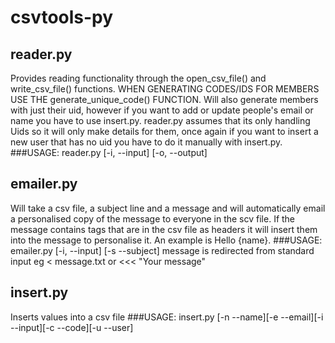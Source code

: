 csvtools-py
===========


reader.py
---------
Provides reading functionality through the open_csv_file() and write_csv_file() functions. WHEN GENERATING CODES/IDS FOR MEMBERS USE THE generate_unique_code() FUNCTION.
Will also generate members with just their uid, however if you want to add or update people's email or name you have to use insert.py. reader.py assumes that its only handling Uids so it will only make details for them, once again if you want to insert a new user that has no uid you have to do it manually with insert.py.
###USAGE:
reader.py [-i, --input] [-o, --output]

emailer.py
----------
Will take a csv file, a subject line and a message and will automatically email a personalised copy of the message to everyone in the scv file.
If the message contains tags that are in the csv file as headers it will insert them into the message to personalise it. An example
is Hello {name}.
###USAGE:
emailer.py [-i, --input] [-s --subject] message is redirected from standard input eg < message.txt or <<< "Your message"

insert.py
---------
Inserts values into a csv file
###USAGE:
insert.py [-n --name][-e --email][-i --input][-c --code][-u --user]